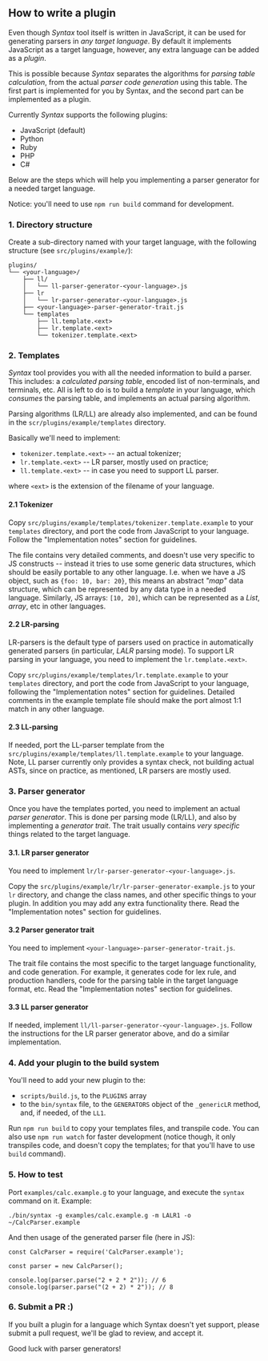 ## How to write a plugin

Even though _Syntax_ tool itself is written in JavaScript, it can be used for generating parsers in _any target language_. By default it implements JavaScript as a target language, however, any extra language can be added as a _plugin_.

This is possible because _Syntax_ separates the algorithms for _parsing table calculation_, from the actual _parser code generation_ using this table. The first part is implemented for you by Syntax, and the second part can be implemented as a plugin.

Currently _Syntax_ supports the following plugins:

- JavaScript (default)
- Python
- Ruby
- PHP
- C#

Below are the steps which will help you implementing a parser generator for a needed target language.

Notice: you'll need to use `npm run build` command for development.

### 1. Directory structure

Create a sub-directory named with your target language, with the following structure (see `src/plugins/example/`):

```
plugins/
└── <your-language>/
    ├── ll/
    │   └── ll-parser-generator-<your-language>.js
    ├── lr
    │   └── lr-parser-generator-<your-language>.js
    ├── <your-language>-parser-generator-trait.js
    └── templates
        ├── ll.template.<ext>
        ├── lr.template.<ext>
        └── tokenizer.template.<ext>
```

### 2. Templates

_Syntax_ tool provides you with all the needed information to build a parser. This includes: a _calculated parsing table_, encoded list of non-terminals, and terminals, etc. All is left to do is to build a _template_ in your language, which _consumes_ the parsing table, and implements an actual parsing algorithm.

Parsing algorithms (LR/LL) are already also implemented, and can be found in the `scr/plugins/example/templates` directory.

Basically we'll need to implement:

- `tokenizer.template.<ext>` -- an actual tokenizer;
- `lr.template.<ext>` -- LR parser, mostly used on practice;
- `ll.template.<ext>` -- in case you need to support LL parser.

where `<ext>` is the extension of the filename of your language.

#### 2.1 Tokenizer

Copy `src/plugins/example/templates/tokenizer.template.example` to your `templates` directory, and port the code from JavaScript to your language. Follow the "Implementation notes" section for guidelines.

The file contains very detailed comments, and doesn't use very specific to JS constructs -- instead it tries to use some generic data structures, which should be easily portable to any other language. I.e. when we have a JS object, such as `{foo: 10, bar: 20}`, this means an abstract _"map"_ data structure, which can be represented by any data type in a needed language. Similarly, JS arrays: `[10, 20]`, which can be represented as a _List_, _array_, etc in other languages.

#### 2.2 LR-parsing

LR-parsers is the default type of parsers used on practice in automatically generated parsers (in particular, _LALR_ parsing mode). To support LR parsing in your language, you need to implement the `lr.template.<ext>`.

Copy `src/plugins/example/templates/lr.template.example` to your `templates` directory, and port the code from JavaScript to your language, following the "Implementation notes" section for guidelines. Detailed comments in the example template file should make the port almost 1:1 match in any other language.

#### 2.3 LL-parsing

If needed, port the LL-parser template from the `src/plugins/example/templates/ll.template.example` to your language. Note, LL parser currently only provides a syntax check, not building actual ASTs, since on practice, as mentioned, LR parsers are mostly used.

### 3. Parser generator

Once you have the templates ported, you need to implement an actual _parser generator_. This is done per parsing mode (LR/LL), and also by implementing a _generator trait_. The trait usually contains _very specific_ things related to the target language.

#### 3.1. LR parser generator

You need to implement `lr/lr-parser-generator-<your-language>.js`.

Copy the `src/plugins/example/lr/lr-parser-generator-example.js` to your `lr` directory, and change the class names, and other specific things to your plugin. In addition you may add any extra functionality there. Read the "Implementation notes" section for guidelines.

#### 3.2 Parser generator trait

You need to implement `<your-language>-parser-generator-trait.js`.

The trait file contains the most specific to the target language functionality, and code generation. For example, it generates code for lex rule, and production handlers, code for the parsing table in the target language format, etc. Read the "Implementation notes" section for guidelines.

#### 3.3 LL parser generator

If needed, implement `ll/ll-parser-generator-<your-language>.js`. Follow the instructions for the LR parser generator above, and do a similar implementation.

### 4. Add your plugin to the build system

You'll need to add your new plugin to the:

- `scripts/build.js`, to the `PLUGINS` array
- to the `bin/syntax` file, to the `GENERATORS` object of the `_genericLR` method, and, if needed, of the `LL1`.

Run `npm run build` to copy your templates files, and transpile code. You can also use `npm run watch` for faster development (notice though, it only transpiles code, and doesn't copy the templates; for that you'll have to use `build` command).

### 5. How to test

Port `examples/calc.example.g` to your language, and execute the `syntax` command on it. Example:

```
./bin/syntax -g examples/calc.example.g -m LALR1 -o ~/CalcParser.example
```

And then usage of the generated parser file (here in JS):

```
const CalcParser = require('CalcParser.example');

const parser = new CalcParser();

console.log(parser.parse("2 + 2 * 2")); // 6
console.log(parser.parse("(2 + 2) * 2")); // 8
```

### 6. Submit a PR :)

If you built a plugin for a language which Syntax doesn't yet support, please submit a pull request, we'll be glad to review, and accept it.

Good luck with parser generators!
